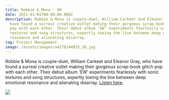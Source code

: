 ```yaml
---
title: Robbie & Mona - EW
date: 2021-01-01T00:00:00.000Z
description: Robbie & Mona is couple-duet, William Carkeet and Eleanor Gray, who
  have found a surreal creative outlet making their gorgeous scrap-book glitch
  pop with each other. Their debut album ‘EW’ experiments fearlessly with sonic
  textures and song structures, expertly toeing the line between deep emotional
  resonance and alienating disarray.
tag: Project Management
image: /assets/images/a4276244833_16.jpg
---
```

Robbie & Mona is couple-duet, William Carkeet and Eleanor Gray, who have found a surreal creative outlet making their gorgeous scrap-book glitch pop with each other. Their debut album ‘EW’ experiments fearlessly with sonic textures and song structures, expertly toeing the line between deep emotional resonance and alienating disarray. [Listen here](https://bfan.link/ew).[](https://robbieandmona.bandcamp.com/album/ew)

![](/assets/images/instagram-post-26-1-.png)
